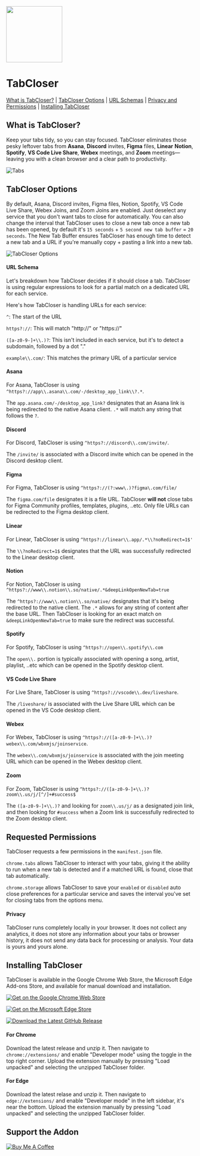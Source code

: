 <img src="https://cdn.cottle.cloud/tabcloser/tabcloser.svg" width="150">

# TabCloser

[What is TabCloser?](https://github.com/sethcottle/tabcloser#what-is-tabcloser) | [TabCloser Options](https://github.com/sethcottle/tabcloser#tabcloser-options) | [URL Schemas](https://github.com/sethcottle/tabcloser#url-schema) | [Privacy and Permissions](https://github.com/sethcottle/tabcloser#requested-permissions) | [Installing TabCloser](https://github.com/sethcottle/tabcloser#installing-tabcloser)

## What is TabCloser?
Keep your tabs tidy, so you can stay focused. TabCloser eliminates those pesky leftover tabs from <b>Asana</b>, <b>Discord</b> invites, <b>Figma</b> files, <b>Linear</b> <b>Notion</b>, <b>Spotify</b>, <b>VS Code Live Share</b>, <b>Webex</b> meetings, and <b>Zoom</b> meetings—leaving you with a clean browser and a clear path to productivity.

![Tabs](https://cdn.cottle.cloud/tabcloser/tabs.svg)

## TabCloser Options

By default, Asana, Discord invites, Figma files, Notion, Spotify, VS Code Live Share, Webex Joins, and Zoom Joins are enabled. Just deselect any service that you don't want tabs to close for automatically. You can also change the interval that TabCloser uses to close a new tab once a new tab has been opened, by default it's `15 seconds` + `5 second new tab buffer` = `20 seconds`. The New Tab Buffer ensures TabCloser has enough time to detect a new tab and a URL if you're manually copy + pasting a link into a new tab.

![TabCloser Options](https://cdn.cottle.cloud/tabcloser/options.svg)

#### URL Schema

Let's breakdown how TabCloser decides if it should close a tab. TabCloser is using regular expressions to look for a partial match on a dedicated URL for each service.

Here's how TabCloser is handling URLs for each service:

`^`: The start of the URL

`https?://`: This will match "http://" or "https://"

`([a-z0-9-]+\\.)?`: This isn't included in each service, but it's to detect a subdomain, followed by a dot "."

`example\\.com/`: This matches the primary URL of a particular service

#### Asana
For Asana, TabCloser is using `^https?://app\\.asana\\.com/-/desktop_app_link\\?.*`. 

The `app.asana.com/-/desktop_app_link?` designates that an Asana link is being redirected to the native Asana client. `.*` will match any string that follows the `?`.

#### Discord
For Discord, TabCloser is using `^https?://discord\\.com/invite/`. 

The `/invite/` is associated with a Discord invite which can be opened in the Discord desktop client.

#### Figma
For Figma, TabCloser is using `^https?://(?:www\.)?figma\.com/file/`

The `figma.com/file` designates it is a file URL. TabCloser <b>will not</b> close tabs for Figma Community profiles, templates, plugins, ..etc. Only file URLs can be redirected to the Figma desktop client.

#### Linear
For Linear, TabCloser is using `^https?://linear\\.app/.*\\?noRedirect=1$'`

The `\\?noRedirect=1$` designates that the URL was successfully redirected to the Linear desktop client.

#### Notion
For Notion, TabCloser is using `^https?://www\\.notion\\.so/native/.*&deepLinkOpenNewTab=true`

The `^https?://www\\.notion\\.so/native/` designates that it's being redirected to the native client. The `.*` allows for any string of content after the base URL. Then TabCloser is looking for an exact match on `&deepLinkOpenNewTab=true` to make sure the redirect was successful.

#### Spotify
For Spotify, TabCloser is using `^https?://open\\.spotify\\.com`

The `open\\.` portion is typically associated with opening a song, artist, playlist, ..etc which can be opened in the Spotify desktop client.

#### VS Code Live Share
For Live Share, TabCloser is using `^https?://vscode\\.dev/liveshare`. 

The `/liveshare/` is associated with the Live Share URL which can be opened in the VS Code desktop client.

#### Webex
For Webex, TabCloser is using `^https?://([a-z0-9-]+\\.)?webex\\.com/wbxmjs/joinservice`. 

The `webex\\.com/wbxmjs/joinservice` is associated with the join meeting URL which can be opened in the Webex desktop client.

#### Zoom
For Zoom, TabCloser is using `^https?://([a-z0-9-]+\\.)?zoom\\.us/j/[^/]+#success$`

The `([a-z0-9-]+\\.)?` and looking for `zoom\\.us/j/` as a designated join link, and then looking for `#success` when a Zoom link is successfully redirected to the Zoom desktop client.

## Requested Permissions
TabCloser requests a few permissions in the `manifest.json` file.

`chrome.tabs` allows TabCloser to interact with your tabs, giving it the ability to run when a new tab is detected and if a matched URL is found, close that tab automatically.

`chrome.storage` allows TabCloser to save your `enabled` or `disabled` auto close preferences for a particular service and saves the interval you've set for closing tabs from the options menu.

#### Privacy

TabCloser runs completely locally in your browser. It does not collect any analytics, it does not store any information about your tabs or browser history, it does not send any data back for processing or analysis. Your data is yours and yours alone. 

## Installing TabCloser

TabCloser is available in the Google Chrome Web Store, the Microsoft Edge Add-ons Store, and available for manual download and installation.

[![Get on the Google Chrome Web Store](https://cdn.cottle.cloud/tabcloser/button-chrome.svg)](https://chrome.google.com/webstore/detail/tabcloser/ebhkgfbgbcaphagkjbiffhnfbmkkbadb?hl=en&authuser=0)

[![Get on the Microsoft Edge Store](https://cdn.cottle.cloud/tabcloser/button-edge.svg)](https://microsoftedge.microsoft.com/addons/detail/tabcloser/odipgobonaabhgghappnhfjimopchehg)

[![Download the Latest GitHub Release](https://cdn.cottle.cloud/tabcloser/download-release.svg)](https://github.com/sethcottle/tabcloser/zipball/main)

#### For Chrome
Download the latest release and unzip it. Then navigate to `chrome://extensions/` and enable "Developer mode" using the toggle in the top right corner. Upload the extension manually by pressing "Load unpacked" and selecting the unzipped TabCloser folder.

#### For Edge
Download the latest relase and unzip it. Then navigate to `edge://extensions/` and enable "Developer mode" in the left sidebar, it's near the bottom. Upload the extension manually by pressing "Load unpacked" and selecting the unzipped TabCloser folder.

## Support the Addon

[![Buy Me A Coffee](https://cdn.cottle.cloud/tabcloser/buymeacoffee.svg)](https://buymeacoffee.com/seth)

